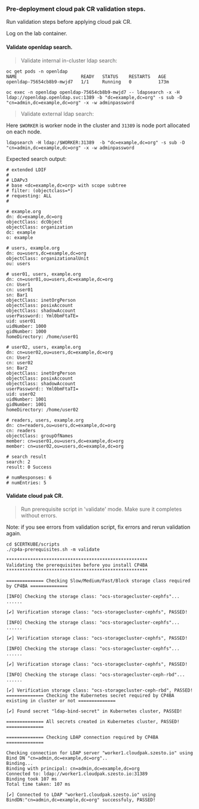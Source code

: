 ### Pre-deployment cloud pak CR validation steps.

Run validation steps before applying cloud pak CR.<br/>

Log on the lab container.

#### Validate openldap search.

>Validate internal in-cluster ldap search:

```
oc get pods -n openldap
NAME                        READY   STATUS    RESTARTS   AGE
openldap-75654cb8b9-mwjd7   1/1     Running   0          173m

oc exec -n openldap openldap-75654cb8b9-mwjd7 -- ldapsearch -x -H ldap://openldap.openldap.svc:1389 -b "dc=example,dc=org" -s sub -D "cn=admin,dc=example,dc=org" -x -w adminpassword
```

>Validate external ldap search:

Here `$WORKER` is worker node in the cluster and `31389` is node port allocated on each node.

```
ldapsearch -H ldap:/$WORKER:31389  -b "dc=example,dc=org" -s sub -D "cn=admin,dc=example,dc=org" -x -w adminpassword
```

Expected search output:

```
# extended LDIF
#
# LDAPv3
# base <dc=example,dc=org> with scope subtree
# filter: (objectclass=*)
# requesting: ALL
#

# example.org
dn: dc=example,dc=org
objectClass: dcObject
objectClass: organization
dc: example
o: example

# users, example.org
dn: ou=users,dc=example,dc=org
objectClass: organizationalUnit
ou: users

# user01, users, example.org
dn: cn=user01,ou=users,dc=example,dc=org
cn: User1
cn: user01
sn: Bar1
objectClass: inetOrgPerson
objectClass: posixAccount
objectClass: shadowAccount
userPassword:: Yml0bmFtaTE=
uid: user01
uidNumber: 1000
gidNumber: 1000
homeDirectory: /home/user01

# user02, users, example.org
dn: cn=user02,ou=users,dc=example,dc=org
cn: User2
cn: user02
sn: Bar2
objectClass: inetOrgPerson
objectClass: posixAccount
objectClass: shadowAccount
userPassword:: Yml0bmFtaTI=
uid: user02
uidNumber: 1001
gidNumber: 1001
homeDirectory: /home/user02

# readers, users, example.org
dn: cn=readers,ou=users,dc=example,dc=org
cn: readers
objectClass: groupOfNames
member: cn=user01,ou=users,dc=example,dc=org
member: cn=user02,ou=users,dc=example,dc=org

# search result
search: 2
result: 0 Success

# numResponses: 6
# numEntries: 5
```

#### Validate cloud pak CR.

> Run prerequisite script in 'validate' mode. Make sure it completes without errors.

Note: if you see errors from validation script, fix errors and rerun validation again.

```
cd $CERTKUBE/scripts
./cp4a-prerequisites.sh -m validate
```

```
*****************************************************
Validating the prerequisites before you install CP4BA
*****************************************************

============== Checking Slow/Medium/Fast/Block storage class required by CP4BA ==============

[INFO] Checking the storage class: "ocs-storagecluster-cephfs"...
......

[✔] Verification storage class: "ocs-storagecluster-cephfs", PASSED!

[INFO] Checking the storage class: "ocs-storagecluster-cephfs"...
......

[✔] Verification storage class: "ocs-storagecluster-cephfs", PASSED!

[INFO] Checking the storage class: "ocs-storagecluster-cephfs"...
......

[✔] Verification storage class: "ocs-storagecluster-cephfs", PASSED!

[INFO] Checking the storage class: "ocs-storagecluster-ceph-rbd"...
......

[✔] Verification storage class: "ocs-storagecluster-ceph-rbd", PASSED!
============== Checking the Kubernetes secret required by CP4BA existing in cluster or not ==============

[✔] Found secret "ldap-bind-secret" in Kubernetes cluster, PASSED!

============== All secrets created in Kubernetes cluster, PASSED! ==============

============== Checking LDAP connection required by CP4BA ==============

Checking connection for LDAP server "worker1.cloudpak.szesto.io" using Bind DN "cn=admin,dc=example,dc=org"..
Binding...
Binding with principal: cn=admin,dc=example,dc=org
Connected to: ldap://worker1.cloudpak.szesto.io:31389
Binding took 107 ms
Total time taken: 107 ms

[✔] Connected to LDAP "worker1.cloudpak.szesto.io" using BindDN:"cn=admin,dc=example,dc=org" successfuly, PASSED!
```

